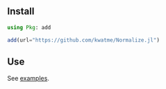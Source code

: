 ## Install

```julia
using Pkg: add

add(url="https://github.com/kwatme/Normalize.jl")
```

## Use

See [examples](notebook/example.ipynb).
